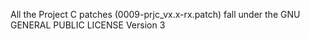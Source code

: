 All the Project C patches (0009-prjc_vx.x-rx.patch) fall under the GNU GENERAL PUBLIC LICENSE Version 3
